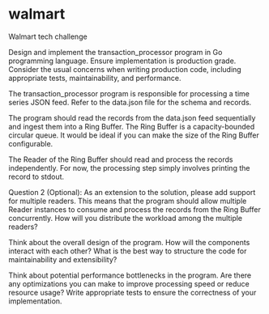 # walmart
Walmart tech challenge

Design and implement the transaction_processor program in Go programming language. Ensure implementation is production grade. Consider the usual concerns when writing production code, including appropriate tests, maintainability, and performance.

The transaction_processor program is responsible for processing a time series JSON feed. Refer to the data.json file for the schema and records.

The program should read the records from the data.json feed sequentially and ingest them into a Ring Buffer. The Ring Buffer is a capacity-bounded circular queue. It would be ideal if you can make the size of the Ring Buffer configurable.

The Reader of the Ring Buffer should read and process the records independently. For now, the processing step simply involves printing the record to stdout.

Question 2 (Optional):
As an extension to the solution, please add support for multiple readers. This means that the program should allow multiple Reader instances to consume and process the records from the Ring Buffer concurrently. How will you distribute the workload among the multiple readers?

Think about the overall design of the program. How will the components interact with each other? What is the best way to structure the code for maintainability and extensibility?

Think about potential performance bottlenecks in the program. Are there any optimizations you can make to improve processing speed or reduce resource usage?
Write appropriate tests to ensure the correctness of your implementation.
